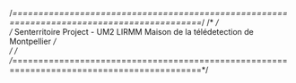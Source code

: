 




/*==========================================================================================*/
/*																							*/		
/*			Senterritoire Project - UM2 LIRMM Maison de la télédetection de Montpellier     */	
/*																							*/	
/*==========================================================================================*/